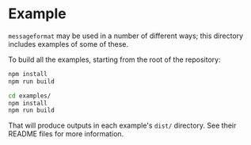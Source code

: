 # Example

`messageformat` may be used in a number of different ways;
this directory includes examples of some of these.

To build all the examples, starting from the root of the repository:

```sh
npm install
npm run build

cd examples/
npm install
npm run build
```

That will produce outputs in each example's `dist/` directory.
See their README files for more information.
